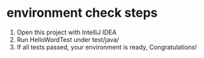# environment check steps 
1. Open this project with IntelliJ IDEA
2. Run HelloWordTest under test/java/
3. If all tests passed, your environment is ready, Congratulations!